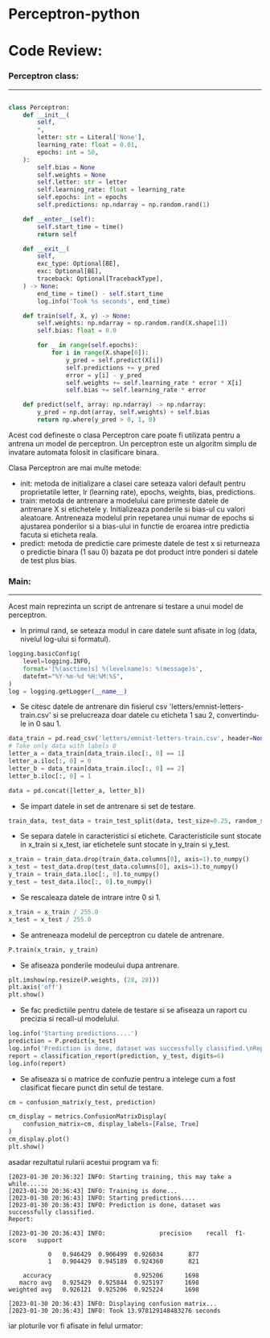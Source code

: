 # Perceptron-python
 
# Code Review:

### Perceptron class:
---------------------
```python

class Perceptron:
    def __init__(
        self,
        *,
        letter: str = Literal['None'],
        learning_rate: float = 0.01,
        epochs: int = 50,
    ):
        self.bias = None
        self.weights = None
        self.letter: str = letter
        self.learning_rate: float = learning_rate
        self.epochs: int = epochs
        self.predictions: np.ndarray = np.random.rand(1)

    def __enter__(self):
        self.start_time = time()
        return self

    def __exit__(
        self,
        exc_type: Optional[BE],
        exc: Optional[BE],
        traceback: Optional[TracebackType],
    ) -> None:
        end_time = time() - self.start_time
        log.info('Took %s seconds', end_time)

    def train(self, X, y) -> None:
        self.weights: np.ndarray = np.random.rand(X.shape[1])
        self.bias: float = 0.0

        for _ in range(self.epochs):
            for i in range(X.shape[0]):
                y_pred = self.predict(X[i])
                self.predictions += y_pred
                error = y[i] - y_pred
                self.weights += self.learning_rate * error * X[i]
                self.bias += self.learning_rate * error

    def predict(self, array: np.ndarray) -> np.ndarray:
        y_pred = np.dot(array, self.weights) + self.bias
        return np.where(y_pred > 0, 1, 0)


```

Acest cod defineste o clasa Perceptron care poate fi utilizata pentru a antrena un model de perceptron. Un perceptron este un algoritm simplu de invatare automata folosit in clasificare binara.

Clasa Perceptron are mai multe metode:

 - init: metoda de initializare a clasei care seteaza valori default pentru proprietatile letter, lr (learning rate), epochs, weights, bias, predictions.
 - train: metoda de antrenare a modelului care primeste datele de antrenare X si etichetele y. Initializeaza ponderile si bias-ul cu valori aleatoare. Antreneaza modelul prin repetarea unui numar de epochs si ajustarea ponderilor si a bias-ului in functie de eroarea intre predictia facuta si eticheta reala.
 - predict: metoda de predictie care primeste datele de test x si returneaza o predictie binara (1 sau 0) bazata pe dot product intre ponderi si datele de test plus bias.

### Main:
---------------------


Acest main reprezinta un script de antrenare si testare a unui model de perceptron.


 - In primul rand, se seteaza modul in care datele sunt afisate in log (data, nivelul log-ului si formatul).

```python
logging.basicConfig(
    level=logging.INFO,
    format='[%(asctime)s] %(levelname)s: %(message)s',
    datefmt="%Y-%m-%d %H:%M:%S",
)
log = logging.getLogger(__name__)
```

 - Se citesc datele de antrenare din fisierul csv 'letters/emnist-letters-train.csv' si se prelucreaza doar datele cu eticheta 1 sau 2, convertindu-le in 0 sau 1.

```python
data_train = pd.read_csv('letters/emnist-letters-train.csv', header=None)
# Take only data with labels 0
letter_a = data_train[data_train.iloc[:, 0] == 1]
letter_a.iloc[:, 0] = 0
letter_b = data_train[data_train.iloc[:, 0] == 2]
letter_b.iloc[:, 0] = 1

data = pd.concat([letter_a, letter_b])
```

 - Se impart datele in set de antrenare si set de testare.

```python
train_data, test_data = train_test_split(data, test_size=0.25, random_state=1, shuffle=True)
```

 - Se separa datele in caracteristici si etichete. Caracteristicile sunt stocate in x_train si x_test, iar etichetele sunt stocate in y_train si y_test.

```python
x_train = train_data.drop(train_data.columns[0], axis=1).to_numpy()
x_test = test_data.drop(test_data.columns[0], axis=1).to_numpy()
y_train = train_data.iloc[:, 0].to_numpy()
y_test = test_data.iloc[:, 0].to_numpy()
```

 - Se rescaleaza datele de intrare intre 0 si 1.

```python
x_train = x_train / 255.0
x_test = x_test / 255.0
```

 - Se antreneaza modelul de perceptron cu datele de antrenare.

```python
P.train(x_train, y_train)
```

 - Se afiseaza ponderile modeului dupa antrenare.

```python
plt.imshow(np.resize(P.weights, (28, 28)))
plt.axis('off')
plt.show()
```

 - Se fac predictiile pentru datele de testare si se afiseaza un raport cu precizia si recall-ul modelului.

```python
log.info('Starting predictions....')
prediction = P.predict(x_test)
log.info('Prediction is done, dataset was successfully classified.\nReport:\n')
report = classification_report(prediction, y_test, digits=6)
log.info(report)
```

 - Se afiseaza si o matrice de confuzie pentru a intelege cum a fost clasificat fiecare punct din setul de testare.

```python
cm = confusion_matrix(y_test, prediction)

cm_display = metrics.ConfusionMatrixDisplay(
    confusion_matrix=cm, display_labels=[False, True]
)
cm_display.plot()
plt.show()
```


asadar rezultatul rularii acestui program va fi:
```commandline
[2023-01-30 20:36:32] INFO: Starting training, this may take a while......
[2023-01-30 20:36:43] INFO: Training is done...
[2023-01-30 20:36:43] INFO: Starting predictions....
[2023-01-30 20:36:43] INFO: Prediction is done, dataset was successfully classified.
Report:

[2023-01-30 20:36:43] INFO:               precision    recall  f1-score   support

           0   0.946429  0.906499  0.926034       877
           1   0.904429  0.945189  0.924360       821

    accuracy                       0.925206      1698
   macro avg   0.925429  0.925844  0.925197      1698
weighted avg   0.926121  0.925206  0.925224      1698

[2023-01-30 20:36:43] INFO: Displaying confusion matrix...
[2023-01-30 20:36:43] INFO: Took 13.978129148483276 seconds
```

iar ploturile vor fi afisate in felul urmator:

